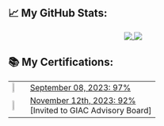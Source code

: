 <!--
**pjwmascall/pjwmascall** is a ✨ _special_ ✨ repository because its `README.md` (this file) appears on your GitHub profile.

Here are some ideas to get you started:

- 🔭 I’m currently working on ...
- 🌱 I’m currently learning ...
- 👯 I’m looking to collaborate on ...
- 🤔 I’m looking for help with ...
- 💬 Ask me about ...
- 📫 How to reach me: ...
- 😄 Pronouns: ...
- ⚡ Fun fact: ...
-->

## :chart_with_upwards_trend: My GitHub Stats:

<!--
![Top Langs](https://readme-stats-cfgj2cxdy.vercel.app/api/top-langs/?username=pjwmascall&hide=php&theme=default)
![GitHub stats](https://readme-stats-cfgj2cxdy.vercel.app/api?username=pjwmascall&count_private=true&show_icons=true&theme=default)
-->
<div id="stats" align="center">
  <a href="https://github-readme-stats.vercel.app/api/top-langs/?username=pjwmascall&hide=php&theme=default">
    <img align="top" src="https://github-readme-stats.vercel.app/api/top-langs/?username=pjwmascall&hide=php&theme=default" />
  </a>
  <a href="https://github-readme-stats.vercel.app/api?username=pjwmascall&theme=default">
    <img align="top" src="https://github-readme-stats.vercel.app/api?username=pjwmascall&count_private=true&show_icons=true&theme=default" />
  </a>
</div>


## :books: My Certifications:

<div id="certifications" align="center">
<table>
  <tr>
    <td>
      <a href="https://www.credly.com/badges/8d79ad30-cc06-4493-98dd-1f9d529cd5fd/public_url">
        <img width="20%" height="20%" src="https://images.credly.com/size/680x680/images/2d9b3293-9295-4ac3-a326-1bb7013225a4/image.png" />
      </a>
    </td>
    <td>
      <a href="https://www.credly.com/badges/8d79ad30-cc06-4493-98dd-1f9d529cd5fd/public_url">
        September 08, 2023: 97%
      </a>
    </td>
  </tr>
  <tr>
    <td>
      <a href="https://www.credly.com/badges/b70a01ad-78ea-453b-a80a-6664c0cadb97/public_url">
        <img width="20%" height="20%" src="https://images.credly.com/size/680x680/images/8e6bde54-8a33-4ec0-9d70-90fcde581bcf/image.png" />
      </a>
    </td>
    <td>
      <a href="https://www.credly.com/badges/b70a01ad-78ea-453b-a80a-6664c0cadb97/public_url">
        November 12th, 2023: 92%
      </a>
      <br>[Invited to GIAC Advisory Board]
    </td>
  </tr>
</table>
</div>
